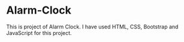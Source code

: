 # Alarm-Clock
This is project of Alarm Clock. I have used HTML, CSS, Bootstrap and JavaScript for this project.
